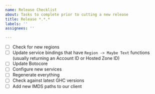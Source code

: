 ```yaml
---
name: Release Checklist
about: Tasks to complete prior to cutting a new release
title: Release *.*.*
labels: ''
assignees: ''

---
```


- [ ] Check for new regions
- [ ] Update service bindings that have `Region -> Maybe Text` functions (usually returning an Account ID or Hosted Zone ID)
- [ ] Update Botocore
- [ ] Configure new services
- [ ] Regenerate everything
- [ ] Check against latest GHC versions
- [ ] Add new IMDS paths to our client
